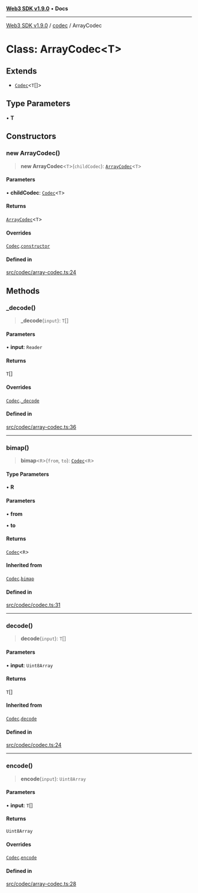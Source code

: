 [**Web3 SDK v1.9.0**](../../../README.md) • **Docs**

***

[Web3 SDK v1.9.0](../../../globals.md) / [codec](../README.md) / ArrayCodec

# Class: ArrayCodec\<T\>

## Extends

- [`Codec`](Codec.md)\<`T`[]\>

## Type Parameters

• **T**

## Constructors

### new ArrayCodec()

> **new ArrayCodec**\<`T`\>(`childCodec`): [`ArrayCodec`](ArrayCodec.md)\<`T`\>

#### Parameters

• **childCodec**: [`Codec`](Codec.md)\<`T`\>

#### Returns

[`ArrayCodec`](ArrayCodec.md)\<`T`\>

#### Overrides

[`Codec`](Codec.md).[`constructor`](Codec.md#constructors)

#### Defined in

[src/codec/array-codec.ts:24](https://github.com/Mystic-Nayy/alephium-web3/blob/ee41f5e0e7d7fb0b155fe62f05b2ac03772895ca/packages/web3/src/codec/array-codec.ts#L24)

## Methods

### \_decode()

> **\_decode**(`input`): `T`[]

#### Parameters

• **input**: `Reader`

#### Returns

`T`[]

#### Overrides

[`Codec`](Codec.md).[`_decode`](Codec.md#_decode)

#### Defined in

[src/codec/array-codec.ts:36](https://github.com/Mystic-Nayy/alephium-web3/blob/ee41f5e0e7d7fb0b155fe62f05b2ac03772895ca/packages/web3/src/codec/array-codec.ts#L36)

***

### bimap()

> **bimap**\<`R`\>(`from`, `to`): [`Codec`](Codec.md)\<`R`\>

#### Type Parameters

• **R**

#### Parameters

• **from**

• **to**

#### Returns

[`Codec`](Codec.md)\<`R`\>

#### Inherited from

[`Codec`](Codec.md).[`bimap`](Codec.md#bimap)

#### Defined in

[src/codec/codec.ts:31](https://github.com/Mystic-Nayy/alephium-web3/blob/ee41f5e0e7d7fb0b155fe62f05b2ac03772895ca/packages/web3/src/codec/codec.ts#L31)

***

### decode()

> **decode**(`input`): `T`[]

#### Parameters

• **input**: `Uint8Array`

#### Returns

`T`[]

#### Inherited from

[`Codec`](Codec.md).[`decode`](Codec.md#decode)

#### Defined in

[src/codec/codec.ts:24](https://github.com/Mystic-Nayy/alephium-web3/blob/ee41f5e0e7d7fb0b155fe62f05b2ac03772895ca/packages/web3/src/codec/codec.ts#L24)

***

### encode()

> **encode**(`input`): `Uint8Array`

#### Parameters

• **input**: `T`[]

#### Returns

`Uint8Array`

#### Overrides

[`Codec`](Codec.md).[`encode`](Codec.md#encode)

#### Defined in

[src/codec/array-codec.ts:28](https://github.com/Mystic-Nayy/alephium-web3/blob/ee41f5e0e7d7fb0b155fe62f05b2ac03772895ca/packages/web3/src/codec/array-codec.ts#L28)
